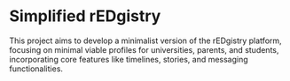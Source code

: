 # Simplified rEDgistry

This project aims to develop a minimalist version of the rEDgistry platform, focusing on minimal viable profiles for universities, parents, and students, incorporating core features like timelines, stories, and messaging functionalities.
